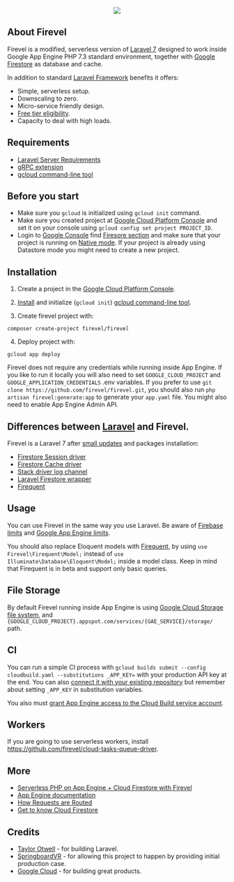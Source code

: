 <p align="center"><img src="https://storage.googleapis.com/firevel-public/images/logo.png"></p>

## About Firevel

Firevel is a modified, serverless version of [Laravel 7](https://laravel.com/) designed to work inside Google App Engine PHP 7.3 standard environment, together with [Google Firestore](https://cloud.google.com/firestore/) as database and cache.

In addition to standard [Laravel Framework](https://laravel.com/) benefits it offers:

- Simple, serverless setup.
- Downscaling to zero.
- Micro-service friendly design.
- [Free tier eligibility](https://cloud.google.com/free/).
- Capacity to deal with high loads.

## Requirements

- [Laravel Server Requirements](https://laravel.com/docs/6.x/installation#server-requirements)
- [gRPC extension](https://cloud.google.com/php/grpc)
- [gcloud command-line tool](https://cloud.google.com/sdk/docs/quickstarts)

## Before you start

- Make sure you `gcloud` is initialized using `gcloud init` command.
- Make sure you created project at [Google Cloud Platform Console](https://console.cloud.google.com/project) and set it on your console using `gcloud config set project PROJECT_ID`.
- Login to [Google Console](https://console.cloud.google.com/) find [Firesore section](https://console.cloud.google.com/firestore) and make sure that your project is running on [Native mode](`https://cloud.google.com/datastore/docs/firestore-or-datastore`). If your project is already using Datastore mode you might need to create a new project.

## Installation

1) Create a project in the [Google Cloud Platform Console](https://console.cloud.google.com/project).

2) [Install](https://cloud.google.com/sdk/docs/quickstarts) and initialize (`gcloud init`) [gcloud command-line tool](https://cloud.google.com/sdk/gcloud).

3) Create firevel project with:
```
composer create-project firevel/firevel
```

4) Deploy project with:
```
gcloud app deploy
```

Firevel does not require any credentials while running inside App Engine. If you like to run it locally you will also need to set `GOOGLE_CLOUD_PROJECT` and `GOOGLE_APPLICATION_CREDENTIALS` .env variables. If you prefer to use `git clone https://github.com/firevel/firevel.git`, you should also run `php artisan firevel:generate:app` to generate your `app.yaml` file. You might also need to enable App Engine Admin API.

## Differences between [Laravel](https://laravel.com) and Firevel.

Firevel is a Laravel 7 after [small updates](https://github.com/firevel/firevel/commits/master) and packages installation:
- [Firestore Session driver](https://github.com/firevel/firestore-session-driver)
- [Firestore Cache driver](https://github.com/firevel/firestore-cache-driver)
- [Stack driver log channel](https://github.com/firevel/stackdriver-log-channel)
- [Laravel Firestore wrapper](https://github.com/firevel/firestore)
- [Firequent](https://github.com/firevel/firequent)

## Usage

You can use Firevel in the same way you use Laravel. Be aware of [Firebase limits](https://firebase.google.com/docs/firestore/quotas) and [Google App Engine limits](https://cloud.google.com/appengine/docs/standard/php7/runtime).

You should also replace Eloquent models with [Firequent](https://github.com/firevel/firequent), by using `use Firevel\Firequent\Model;` instead of `use Illuminate\Database\Eloquent\Model;` inside a model class. Keep in mind that Firequent is in beta and support only basic queries.

## File Storage
By default Firevel running inside App Engine is using [Google Cloud Storage file system](https://github.com/Superbalist/laravel-google-cloud-storage), and  `{GOOGLE_CLOUD_PROJECT}.appspot.com/services/{GAE_SERVICE}/storage/` path.

## CI

You can run a simple CI process with `gcloud builds submit --config cloudbuild.yaml --substitutions _APP_KEY=` with your production API key at the end. You can also [connect it with your existing repository](https://cloud.google.com/source-repositories/docs/quickstart-triggering-builds-with-source-repositories) but remember about setting `_APP_KEY` in substitution variables.

You also must [grant App Engine access to the Cloud Build service account](https://cloud.google.com/source-repositories/docs/quickstart-triggering-builds-with-source-repositories#grant_access_to_the_service_account).

## Workers

If you are going to use serverless workers, install https://github.com/firevel/cloud-tasks-queue-driver.

## More
- [Serverless PHP on App Engine + Cloud Firestore with Firevel](https://medium.com/firebase-developers/serverless-php-on-app-engine-firestore-c22a119dc608)
- [App Engine documentation](https://cloud.google.com/appengine/docs/standard/php7/)
- [How Requests are Routed](https://cloud.google.com/appengine/docs/standard/php7/how-requests-are-routed)
- [Get to know Cloud Firestore](https://www.youtube.com/watch?v=v_hR4K4auoQ&list=PLl-K7zZEsYLluG5MCVEzXAQ7ACZBCuZgZ)

## Credits
- [Taylor Otwell](https://medium.com/@taylorotwell) - for building Laravel.
- [SpringboardVR](https://springboardvr.com/) - for allowing this project to happen by providing initial production case.
- [Google Cloud](https://cloud.google.com/) - for building great products.
